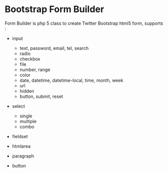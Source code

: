 # Bootstrap Form Builder

Form Builder is php 5 class to create Twitter Bootstrap html5 form, supports :

- input
  - text, password, email, tel, search
  - radio
  - checkbox
  - file
  - number, range
  - color
  - date, datetime, datetime-local, time, month, week
  - url
  - hidden
  - button, submit, reset

- select
  - single
  - multiple
  - combo

- fieldset
- htmlarea
- paragraph
- button
